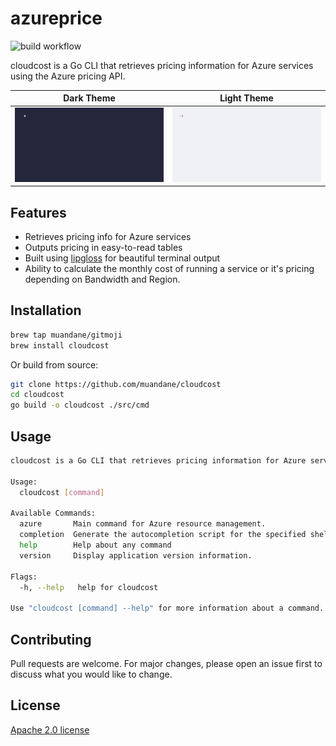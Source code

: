 # azureprice

![build workflow](https://github.com/muandane/azureprice/actions/workflows/release.yml/badge.svg)

cloudcost is a Go CLI that retrieves pricing information for Azure services using the Azure pricing API.

|Dark Theme|Light Theme|
|---|---|
|![Cloud cost Demo dark themed terminal](./demo-dark.gif)|![Cloud cost Demo light themeed terminal](./demo-light.gif)|

## Features

- Retrieves pricing info for Azure services
- Outputs pricing in easy-to-read tables
- Built using [lipgloss](https://github.com/charmbracelet/lipgloss) for beautiful terminal output
- Ability to calculate the monthly cost of running a service or it's pricing depending on Bandwidth and Region.

## Installation

```sh
brew tap muandane/gitmoji
brew install cloudcost
```

Or build from source:

```sh
git clone https://github.com/muandane/cloudcost
cd cloudcost
go build -o cloudcost ./src/cmd  
```

## Usage

```sh
cloudcost is a Go CLI that retrieves pricing information for Azure services using the Azure pricing API.

Usage:
  cloudcost [command]

Available Commands:
  azure       Main command for Azure resource management.
  completion  Generate the autocompletion script for the specified shell
  help        Help about any command
  version     Display application version information.

Flags:
  -h, --help   help for cloudcost

Use "cloudcost [command] --help" for more information about a command.
```

## Contributing

Pull requests are welcome. For major changes, please open an issue first to discuss what you would like to change.

## License

[Apache 2.0 license](https://www.apache.org/licenses/LICENSE-2.0)
